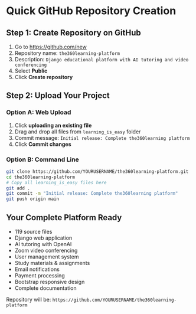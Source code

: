 # Quick GitHub Repository Creation

## Step 1: Create Repository on GitHub

1. Go to https://github.com/new
2. Repository name: `the360learning-platform` 
3. Description: `Django educational platform with AI tutoring and video conferencing`
4. Select **Public**
5. Click **Create repository**

## Step 2: Upload Your Project

### Option A: Web Upload
1. Click **uploading an existing file**
2. Drag and drop all files from `learning_is_easy` folder
3. Commit message: `Initial release: Complete the360learning platform`
4. Click **Commit changes**

### Option B: Command Line
```bash
git clone https://github.com/YOURUSERNAME/the360learning-platform.git
cd the360learning-platform
# Copy all learning_is_easy files here
git add .
git commit -m "Initial release: Complete the360learning platform"
git push origin main
```

## Your Complete Platform Ready

- 119 source files
- Django web application
- AI tutoring with OpenAI
- Zoom video conferencing  
- User management system
- Study materials & assignments
- Email notifications
- Payment processing
- Bootstrap responsive design
- Complete documentation

Repository will be: `https://github.com/YOURUSERNAME/the360learning-platform`